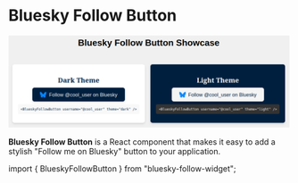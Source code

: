 # Bluesky Follow Button

![Showcase](./showcase.png)

**Bluesky Follow Button** is a React component that makes it easy to add a stylish "Follow me on Bluesky" button to your application.

import { BlueskyFollowButton } from "bluesky-follow-widget";

<BlueskyFollowButton username="@your_username" theme="dark" />
<BlueskyFollowButton username="@your_username" theme="light" />